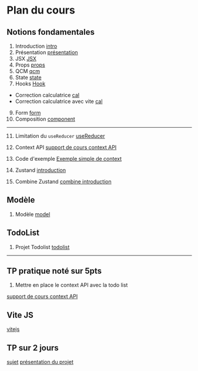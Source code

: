 # Plan du cours

## Notions fondamentales

1. Introduction [intro](./Supports/chap_introduction.md)
2. Présentation [présentation](./Supports/chap_presentation.md)
3. JSX [JSX](./Supports/chap_jsx.md)
4. Props [props](./Supports/chap_props.md)
5. QCM [qcm](./QCM/qcm-generalites.md)
6. State [state](./Supports/chap_state.md)
7. Hooks [Hook](./Supports/chap-hook-part_01.md)
  - Correction calculatrice [cal](./Exercices/calculatrices)
  - Correction calculatrice avec vite [cal](./Exercices/app-calculatrice/)
9. Form [form](./Supports/chap_form.md)
10. Composition [component](./Supports/chap-composition.md)

--- 

11. Limitation du `useReducer` [useReducer](./Supports/chap-usereducer-limite.md)

12. Context API [support de cours context API ](./Supports/chap-context-api.md)
13. Code d'exemple [Exemple simple de context](./Examples/example-context.html)

14. Zustand [introduction](./Supports/chap-intro-zustand.md)
15. Combine Zustand [combine introduction](./Supports/chap-zustand-combine.md)

## Modèle

1. Modèle [model](./Supports/model.html)


## TodoList

1. Projet Todolist [todolist](./TP/tp-todolist.md)

---

## TP pratique noté sur 5pts

1. Mettre en place le context API avec la todo list

[support de cours context API ](./Supports/chap-context-api.md)

## Vite JS
[vitejs](./Supports/chap-vitejs.md)

## TP sur 2 jours
[sujet](../TP/projet_talk.md)
[présentation du projet](../TP/presentation.md)